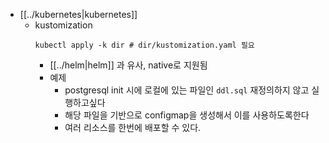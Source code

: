 - [[../kubernetes|kubernetes]]
  - kustomization
    ```
    kubectl apply -k dir # dir/kustomization.yaml 필요
    ```
    - [[../helm|helm]] 과 유사, native로 지원됨
    - 예제
      - postgresql init 시에 로컬에 있는 파일인 `ddl.sql` 재정의하지 않고 실행하고싶다
      - 해당 파일을 기반으로 configmap을 생성해서 이를 사용하도록한다
      - 여러 리소스를 한번에 배포할 수 있다.
